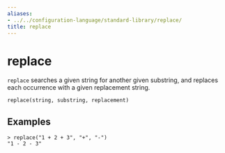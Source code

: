 ```yaml
---
aliases:
- ../../configuration-language/standard-library/replace/
title: replace
---
```


# replace

`replace` searches a given string for another given substring, and replaces each occurrence with a given replacement string.

```
replace(string, substring, replacement)
```

## Examples

```
> replace("1 + 2 + 3", "+", "-")
"1 - 2 - 3"
```
